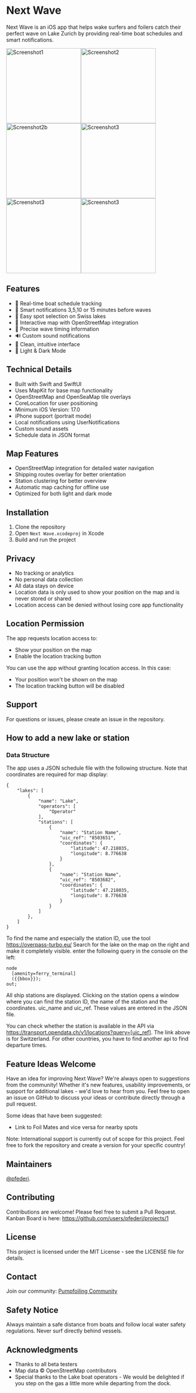 # Next Wave

Next Wave is an iOS app that helps wake surfers and foilers catch their perfect wave on Lake Zurich by providing real-time boat schedules and smart notifications.

<img src="Screenshots/next-wave1.png" alt="Screenshot1" width="200"><img src="Screenshots/next-wave-2a.png" alt="Screenshot2" width="200"><img src="Screenshots/next-wave-2b.png" alt="Screenshot2b" width="200"><img src="Screenshots/next-wave3.png" alt="Screenshot3" width="200"><img src="Screenshots/next-wave4.png" alt="Screenshot3" width="200"><img src="Screenshots/next-wave5.png" alt="Screenshot3" width="200">

## Features

- 🌊 Real-time boat schedule tracking
- 🔔 Smart notifications 3,5,10 or 15 minutes before waves
- 📍 Easy spot selection on Swiss lakes
- 🎯️ Interactive map with OpenStreetMap integration
- 🎯 Precise wave timing information
- 🔊 Custom sound notifications
- 🎨 Clean, intuitive interface
- 📱 Light & Dark Mode

## Technical Details

- Built with Swift and SwiftUI
- Uses MapKit for base map functionality
- OpenStreetMap and OpenSeaMap tile overlays
- CoreLocation for user positioning
- Minimum iOS Version: 17.0
- iPhone support (portrait mode)
- Local notifications using UserNotifications
- Custom sound assets
- Schedule data in JSON format

## Map Features

- OpenStreetMap integration for detailed water navigation
- Shipping routes overlay for better orientation
- Station clustering for better overview
- Automatic map caching for offline use
- Optimized for both light and dark mode

## Installation

1. Clone the repository
2. Open `Next Wave.xcodeproj` in Xcode
3. Build and run the project

## Privacy

- No tracking or analytics
- No personal data collection
- All data stays on device
- Location data is only used to show your position on the map and is never stored or shared
- Location access can be denied without losing core app functionality

## Location Permission

The app requests location access to:
- Show your position on the map
- Enable the location tracking button

You can use the app without granting location access. In this case:
- Your position won't be shown on the map
- The location tracking button will be disabled

## Support

For questions or issues, please create an issue in the repository.


## How to add a new lake or station

### Data Structure

The app uses a JSON schedule file with the following structure. Note that coordinates are required for map display:

```
{
    "lakes": [
        {
            "name": "Lake",
            "operators": [
                "Operator"
            ],
            "stations": [
                {
                    "name": "Station Name",
                    "uic_ref": "8503651",
                    "coordinates": {
                        "latitude": 47.218035,
                        "longitude": 8.776638
                    }
                },
                {
                    "name": "Station Name",
                    "uic_ref": "8503682",
                    "coordinates": {
                        "latitude": 47.218035,
                        "longitude": 8.776638
                    }
                }
            ]
        },
    ]
}
```

To find the name and especially the station ID, use the tool https://overpass-turbo.eu/
Search for the lake on the map on the right and make it completely visible. enter the following query in the console on the left:

```
node
  [amenity=ferry_terminal]
  ({{bbox}});
out;
```

All ship stations are displayed. Clicking on the station opens a window where you can find the station ID, the name of the station and the coordinates. uic_name and uic_ref. These values are entered in the JSON file.

You can check whether the station is available in the API via https://transport.opendata.ch/v1/locations?query=[uic_ref].
The link above is for Switzerland. For other countries, you have to find another api to find departure times.

## Feature Ideas Welcome

Have an idea for improving Next Wave? We're always open to suggestions from the community! Whether it's new features, usability improvements, or support for additional lakes - we'd love to hear from you. Feel free to open an issue on GitHub to discuss your ideas or contribute directly through a pull request.

Some ideas that have been suggested:
- Link to Foil Mates and vice versa for nearby spots

Note: International support is currently out of scope for this project. Feel free to fork the repository and create a version for your specific country!

## Maintainers

[@pfederi](https://github.com/pfederi).

## Contributing

Contributions are welcome! Please feel free to submit a Pull Request.
Kanban Board is here: https://github.com/users/pfederi/projects/1

## License

This project is licensed under the MIT License - see the LICENSE file for details.

## Contact

Join our community: [Pumpfoiling Community](https://pumpfoiling.community)

## Safety Notice

Always maintain a safe distance from boats and follow local water safety regulations. Never surf directly behind vessels.

## Acknowledgments

- Thanks to all beta testers
- Map data © OpenStreetMap contributors
- Special thanks to the Lake boat operators - We would be delighted if you step on the gas a little more while departing from the dock.
